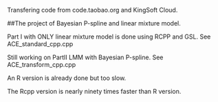 Transfering code from code.taobao.org and KingSoft Cloud.  

##The project of Bayesian P-spline and linear mixture model.  

Part I with ONLY linear mixture model is done using RCPP and GSL. See ACE_standard_cpp.cpp

Still working on PartII LMM with Bayesian P-spline. See ACE_transform_cpp.cpp

An R version is already done but too slow.

The Rcpp version is nearly ninety times faster than R version.

